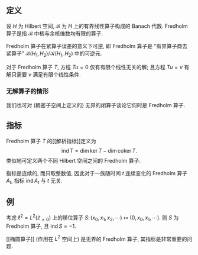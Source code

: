 
## 定义

设 $H$ 为 Hilbert 空间, $\mathcal B$ 为 $H$ 上的有界线性算子构成的 Banach 代数. Fredholm 算子是指 $\mathcal B$ 中核与余核维数均有限的算子.

Fredholm 算子在紧算子误差的意义下可逆, 即 Fredholm 算子是 "有界算子商去紧算子" $\mathcal B(H_1,H_2)/ \mathcal K(H_1,H_2)$ 中的可逆元.

对于 Fredholm 算子 $T$, 方程 $Tu=0$ 仅有有限个线性无关的解; 且方程 $Tu=v$ 有解只需要 $v$ 满足有限个线性条件.

### 无解算子的情形

我们也可对 (稠密子空间上定义的) 无界的闭算子谈论它何时是 Fredholm 算子.

## 指标

Fredholm 算子 $T$ 的[[解析指标]]定义为
$$
\operatorname{ind}T=\dim\ker T - \dim\operatorname{coker}T.
$$
类似地可定义两个不同 Hilbert 空间之间的 Fredholm 算子.

指标是连续的, 而只取整数值, 因此对于一族随时间 $t$ 连续变化的 Fredholm 算子 $A_t$, 指标 $\operatorname{ind} A_t$ 与 $t$ 无关.

## 例

考虑 $\ell^2 = L^2(\mathbb{Z}_{\geq 0})$ 上的移位算子 $S\colon (x_0,x_1,x_2,\cdots)\mapsto (0,x_0,x_1,\cdots)$. 则 $S$ 为 Fredholm 算子, 且 $\operatorname{ind}S=-1$.

[[椭圆算子]] (作用在 $L^2$ 空间上) 是无界的 Fredholm 算子, 其指标是非常重要的问题.